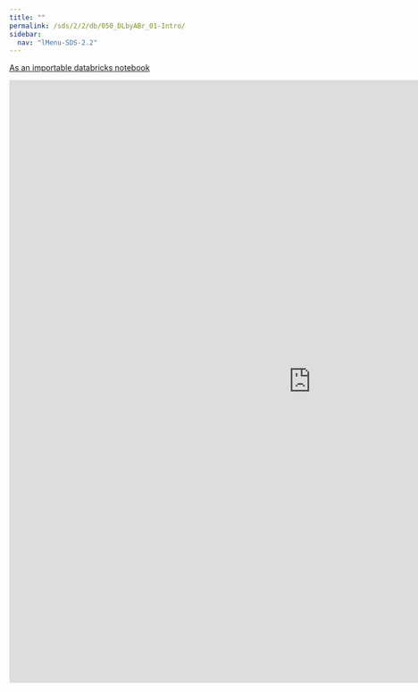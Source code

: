 ```yaml
---
title: ""
permalink: /sds/2/2/db/050_DLbyABr_01-Intro/
sidebar:
  nav: "lMenu-SDS-2.2"
---
```


[As an importable databricks notebook](https://lamastex.github.io/scalable-data-science/sds/2/2/db/050_DLbyABr_01-Intro.html)

<iframe src="https://lamastex.github.io/scalable-data-science/sds/2/2/db/050_DLbyABr_01-Intro" width="1080" height="1080" frameborder="0"></iframe>
